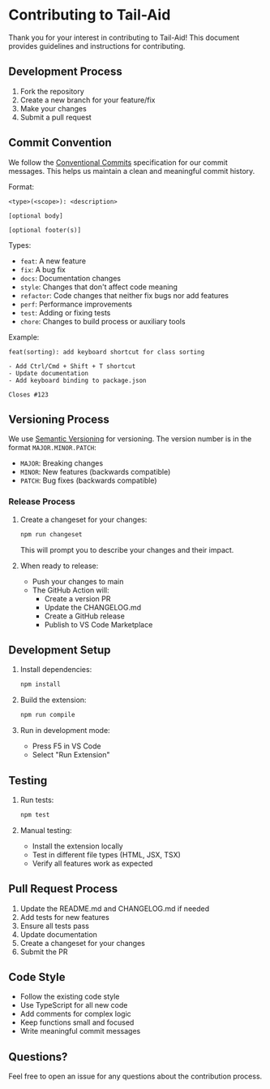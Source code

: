 # Contributing to Tail-Aid

Thank you for your interest in contributing to Tail-Aid! This document provides guidelines and instructions for contributing.

## Development Process

1. Fork the repository
2. Create a new branch for your feature/fix
3. Make your changes
4. Submit a pull request

## Commit Convention

We follow the [Conventional Commits](https://www.conventionalcommits.org/) specification for our commit messages. This helps us maintain a clean and meaningful commit history.

Format:
```
<type>(<scope>): <description>

[optional body]

[optional footer(s)]
```

Types:
- `feat`: A new feature
- `fix`: A bug fix
- `docs`: Documentation changes
- `style`: Changes that don't affect code meaning
- `refactor`: Code changes that neither fix bugs nor add features
- `perf`: Performance improvements
- `test`: Adding or fixing tests
- `chore`: Changes to build process or auxiliary tools

Example:
```
feat(sorting): add keyboard shortcut for class sorting

- Add Ctrl/Cmd + Shift + T shortcut
- Update documentation
- Add keyboard binding to package.json

Closes #123
```

## Versioning Process

We use [Semantic Versioning](https://semver.org/) for versioning. The version number is in the format `MAJOR.MINOR.PATCH`:

- `MAJOR`: Breaking changes
- `MINOR`: New features (backwards compatible)
- `PATCH`: Bug fixes (backwards compatible)

### Release Process

1. Create a changeset for your changes:
   ```bash
   npm run changeset
   ```
   This will prompt you to describe your changes and their impact.

2. When ready to release:
   - Push your changes to main
   - The GitHub Action will:
     - Create a version PR
     - Update the CHANGELOG.md
     - Create a GitHub release
     - Publish to VS Code Marketplace

## Development Setup

1. Install dependencies:
   ```bash
   npm install
   ```

2. Build the extension:
   ```bash
   npm run compile
   ```

3. Run in development mode:
   - Press F5 in VS Code
   - Select "Run Extension"

## Testing

1. Run tests:
   ```bash
   npm test
   ```

2. Manual testing:
   - Install the extension locally
   - Test in different file types (HTML, JSX, TSX)
   - Verify all features work as expected

## Pull Request Process

1. Update the README.md and CHANGELOG.md if needed
2. Add tests for new features
3. Ensure all tests pass
4. Update documentation
5. Create a changeset for your changes
6. Submit the PR

## Code Style

- Follow the existing code style
- Use TypeScript for all new code
- Add comments for complex logic
- Keep functions small and focused
- Write meaningful commit messages

## Questions?

Feel free to open an issue for any questions about the contribution process. 
